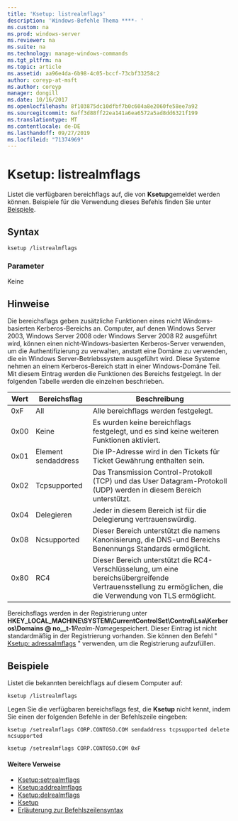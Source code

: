 ```yaml
---
title: 'Ksetup: listrealmflags'
description: 'Windows-Befehle Thema ****- '
ms.custom: na
ms.prod: windows-server
ms.reviewer: na
ms.suite: na
ms.technology: manage-windows-commands
ms.tgt_pltfrm: na
ms.topic: article
ms.assetid: aa96e4da-6b98-4c05-bccf-73cbf33258c2
author: coreyp-at-msft
ms.author: coreyp
manager: dongill
ms.date: 10/16/2017
ms.openlocfilehash: 8f103875dc10dfbf7b0c604a8e2060fe58ee7a92
ms.sourcegitcommit: 6aff3d88ff22ea141a6ea6572a5ad8dd6321f199
ms.translationtype: MT
ms.contentlocale: de-DE
ms.lasthandoff: 09/27/2019
ms.locfileid: "71374969"
---
```

# <a name="ksetuplistrealmflags"></a>Ksetup: listrealmflags



Listet die verfügbaren bereichflags auf, die von **Ksetup**gemeldet werden können. Beispiele für die Verwendung dieses Befehls finden Sie unter [Beispiele](#BKMK_Examples).

## <a name="syntax"></a>Syntax

```
ksetup /listrealmflags
```

### <a name="parameters"></a>Parameter

Keine

## <a name="remarks"></a>Hinweise

Die bereichsflags geben zusätzliche Funktionen eines nicht Windows-basierten Kerberos-Bereichs an. Computer, auf denen Windows Server 2003, Windows Server 2008 oder Windows Server 2008 R2 ausgeführt wird, können einen nicht-Windows-basierten Kerberos-Server verwenden, um die Authentifizierung zu verwalten, anstatt eine Domäne zu verwenden, die ein Windows Server-Betriebssystem ausgeführt wird. Diese Systeme nehmen an einem Kerberos-Bereich statt in einer Windows-Domäne Teil. Mit diesem Eintrag werden die Funktionen des Bereichs festgelegt. In der folgenden Tabelle werden die einzelnen beschrieben.

|Wert|Bereichsflag|Beschreibung|
|-----|----------|-----------|
|0xF|All|Alle bereichflags werden festgelegt.|
|0x00|Keine|Es wurden keine bereichflags festgelegt, und es sind keine weiteren Funktionen aktiviert.|
|0x01|Element sendaddress|Die IP-Adresse wird in den Tickets für Ticket Gewährung enthalten sein.|
|0x02|Tcpsupported|Das Transmission Control-Protokoll (TCP) und das User Datagram-Protokoll (UDP) werden in diesem Bereich unterstützt.|
|0x04|Delegieren|Jeder in diesem Bereich ist für die Delegierung vertrauenswürdig.|
|0x08|Ncsupported|Dieser Bereich unterstützt die namens Kanonisierung, die DNS-und Bereichs Benennungs Standards ermöglicht.|
|0x80|RC4|Dieser Bereich unterstützt die RC4-Verschlüsselung, um eine bereichsübergreifende Vertrauensstellung zu ermöglichen, die die Verwendung von TLS ermöglicht.|

Bereichsflags werden in der Registrierung unter **HKEY_LOCAL_MACHINE\SYSTEM\CurrentControlSet\Control\Lsa\Kerberos\Domains @ no__t-1**<em>Realm-Name</em>gespeichert. Dieser Eintrag ist nicht standardmäßig in der Registrierung vorhanden. Sie können den Befehl " [Ksetup: adressalmflags](ksetup-addrealmflags.md) " verwenden, um die Registrierung aufzufüllen.

## <a name="BKMK_Examples"></a>Beispiele

Listet die bekannten bereichflags auf diesem Computer auf:
```
ksetup /listrealmflags
```
Legen Sie die verfügbaren bereichsflags fest, die **Ksetup** nicht kennt, indem Sie einen der folgenden Befehle in der Befehlszeile eingeben:
```
ksetup /setrealmflags CORP.CONTOSO.COM sendaddress tcpsupported delete ncsupported
```
```
ksetup /setrealmflags CORP.CONTOSO.COM 0xF
```

#### <a name="additional-references"></a>Weitere Verweise

-   [Ksetup:setrealmflags](ksetup-setrealmflags.md)
-   [Ksetup:addrealmflags](ksetup-addrealmflags.md)
-   [Ksetup:delrealmflags](ksetup-delrealmflags.md)
-   [Ksetup](ksetup.md)
-   [Erläuterung zur Befehlszeilensyntax](command-line-syntax-key.md)
